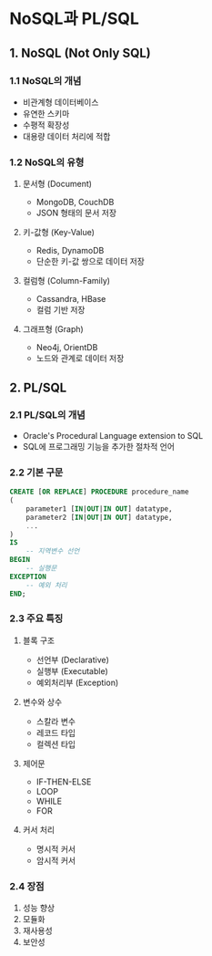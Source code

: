 # NoSQL과 PL/SQL

## 1. NoSQL (Not Only SQL)

### 1.1 NoSQL의 개념
- 비관계형 데이터베이스
- 유연한 스키마
- 수평적 확장성
- 대용량 데이터 처리에 적합

### 1.2 NoSQL의 유형
1. 문서형 (Document)
   - MongoDB, CouchDB
   - JSON 형태의 문서 저장

2. 키-값형 (Key-Value)
   - Redis, DynamoDB
   - 단순한 키-값 쌍으로 데이터 저장

3. 컬럼형 (Column-Family)
   - Cassandra, HBase
   - 컬럼 기반 저장

4. 그래프형 (Graph)
   - Neo4j, OrientDB
   - 노드와 관계로 데이터 저장

## 2. PL/SQL

### 2.1 PL/SQL의 개념
- Oracle's Procedural Language extension to SQL
- SQL에 프로그래밍 기능을 추가한 절차적 언어

### 2.2 기본 구문
```sql
CREATE [OR REPLACE] PROCEDURE procedure_name
(
    parameter1 [IN|OUT|IN OUT] datatype,
    parameter2 [IN|OUT|IN OUT] datatype,
    ...
)
IS
    -- 지역변수 선언
BEGIN
    -- 실행문
EXCEPTION
    -- 예외 처리
END;
```

### 2.3 주요 특징
1. 블록 구조
   - 선언부 (Declarative)
   - 실행부 (Executable)
   - 예외처리부 (Exception)

2. 변수와 상수
   - 스칼라 변수
   - 레코드 타입
   - 컬렉션 타입

3. 제어문
   - IF-THEN-ELSE
   - LOOP
   - WHILE
   - FOR

4. 커서 처리
   - 명시적 커서
   - 암시적 커서

### 2.4 장점
1. 성능 향상
2. 모듈화
3. 재사용성
4. 보안성
